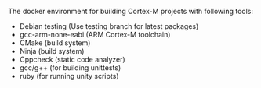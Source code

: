 The docker environment for building Cortex-M projects with following tools:
- Debian testing (Use testing branch for latest packages)
- gcc-arm-none-eabi (ARM Cortex-M toolchain)
- CMake (build system)
- Ninja (build system)
- Cppcheck (static code analyzer)
- gcc/g++ (for building unittests)
- ruby (for running unity scripts)
